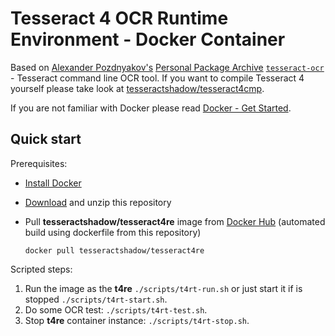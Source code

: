 # Tesseract 4 OCR Runtime Environment - Docker Container

Based on [Alexander Pozdnyakov's](https://launchpad.net/~alex-p) [Personal Package Archive](https://en.wikipedia.org/wiki/Personal_Package_Archive) [`tesseract-ocr`](https://launchpad.net/~alex-p/+archive/ubuntu/tesseract-ocr/+packages) - Tesseract command line OCR tool. If you want to compile Tesseract 4 yourself please take look at [tesseractshadow/tesseract4cmp](https://hub.docker.com/r/tesseractshadow/tesseract4cmp/).

If you are not familiar with Docker please read [Docker - Get Started](https://docs.docker.com/get-started/).

## Quick start
Prerequisites:
* [Install Docker](https://docs.docker.com/engine/installation/)
* [Download](https://github.com/tesseract-shadow/tesseract-ocr-re/archive/master.zip) and unzip this repository
* Pull **tesseractshadow/tesseract4re** image from [Docker Hub](https://hub.docker.com/r/tesseractshadow/tesseract4re/) (automated build using dockerfile from this repository)

      docker pull tesseractshadow/tesseract4re


Scripted steps:
1. Run the image as the **t4re** `./scripts/t4rt-run.sh` or just start it if is stopped `./scripts/t4rt-start.sh`.
2. Do some OCR test: `./scripts/t4rt-test.sh`.
3. Stop **t4re** container instance: `./scripts/t4rt-stop.sh`.
